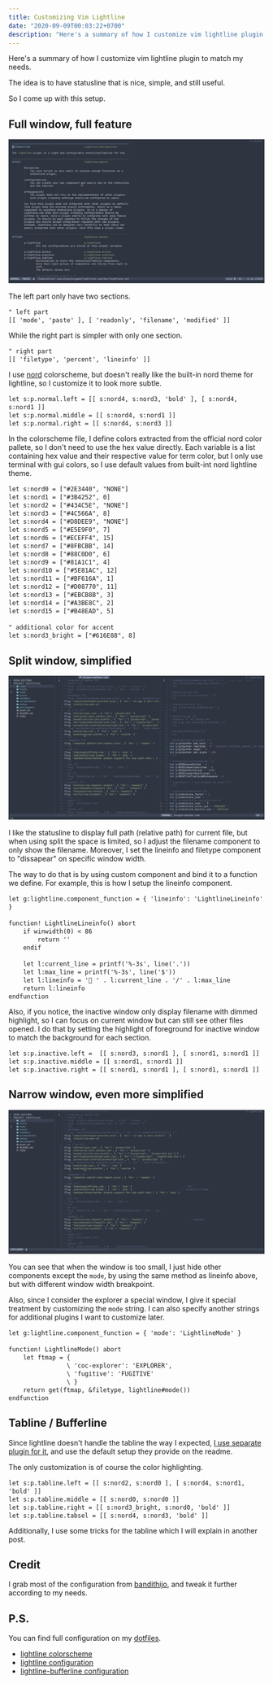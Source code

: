 ```yaml
---
title: Customizing Vim Lightline
date: "2020-09-09T00:03:22+0700"
description: "Here's a summary of how I customize vim lightline plugin to match my needs."
---
```


Here's a summary of how I customize vim lightline plugin to match my needs.

The idea is to have statusline that is nice, simple, and still useful.

So I come up with this setup.


## Full window, full feature

![Full](./full.png)

The left part only have two sections.

```vim
" left part
[[ 'mode', 'paste' ], [ 'readonly', 'filename', 'modified' ]]
```

While the right part is simpler with only one section.

```vim
" right part
[[ 'filetype', 'percent', 'lineinfo' ]]
```

I use [nord]() colorscheme, but doesn't really like the built-in nord theme for lightline, so I customize it to look more subtle.

```vim
let s:p.normal.left = [[ s:nord4, s:nord3, 'bold' ], [ s:nord4, s:nord1 ]]
let s:p.normal.middle = [[ s:nord4, s:nord1 ]]
let s:p.normal.right = [[ s:nord4, s:nord3 ]]
```

In the colorscheme file, I define colors extracted from the official nord color pallete, so I don't need to use the hex value directly.
Each variable is a list containing hex value and their respective value for term color, but I only use terminal with gui colors, so I use default values from built-int nord lightline theme.

```vim
let s:nord0 = ["#2E3440", "NONE"]
let s:nord1 = ["#3B4252", 0]
let s:nord2 = ["#434C5E", "NONE"]
let s:nord3 = ["#4C566A", 8]
let s:nord4 = ["#D8DEE9", "NONE"]
let s:nord5 = ["#E5E9F0", 7]
let s:nord6 = ["#ECEFF4", 15]
let s:nord7 = ["#8FBCBB", 14]
let s:nord8 = ["#88C0D0", 6]
let s:nord9 = ["#81A1C1", 4]
let s:nord10 = ["#5E81AC", 12]
let s:nord11 = ["#BF616A", 1]
let s:nord12 = ["#D08770", 11]
let s:nord13 = ["#EBCB8B", 3]
let s:nord14 = ["#A3BE8C", 2]
let s:nord15 = ["#B48EAD", 5]

" additional color for accent
let s:nord3_bright = ["#616E88", 8]
```

## Split window, simplified

![Split](./split.png)

I like the statusline to display full path (relative path) for current file, but when using split the space is limited, so I adjust the filename component to only show the filename. Moreover, I set the lineinfo and filetype component to "dissapear" on specific window width.

The way to do that is by using custom component and bind it to a function we define. For example, this is how I setup the lineinfo component.

```vim
let g:lightline.component_function = { 'lineinfo': 'LightlineLineinfo' }

function! LightlineLineinfo() abort
    if winwidth(0) < 86
        return ''
    endif

    let l:current_line = printf('%-3s', line('.'))
    let l:max_line = printf('%-3s', line('$'))
    let l:lineinfo = ' ' . l:current_line . '/' . l:max_line
    return l:lineinfo
endfunction
```

Also, if you notice, the inactive window only display filename with dimmed highlight, so I can focus on current window but can still see other files opened. I do that by setting the highlight of foreground for inactive window to match the background for each section.

```vim
let s:p.inactive.left =  [[ s:nord3, s:nord1 ], [ s:nord1, s:nord1 ]]
let s:p.inactive.middle = [[ s:nord1, s:nord1 ]]
let s:p.inactive.right = [[ s:nord1, s:nord1 ], [ s:nord1, s:nord1 ]]
```

## Narrow window, even more simplified

![explorer window](./explorer.png)

You can see that when the window is too small, I just hide other components except the `mode`, by using the same method as lineinfo above, but with different window width breakpoint.

Also, since I consider the explorer a special window, I give it special treatment by customizing the `mode` string. I can also specify another strings for additional plugins I want to customize later.

```vim
let g:lightline.component_function = { 'mode': 'LightlineMode' }

function! LightlineMode() abort
    let ftmap = {
                \ 'coc-explorer': 'EXPLORER',
                \ 'fugitive': 'FUGITIVE'
                \ }
    return get(ftmap, &filetype, lightline#mode())
endfunction
```

## Tabline / Bufferline

Since lightline doesn't handle the tabline the way I expected, [I use separate plugin for it](https://github.com/mengelbrecht/lightline-bufferline), and use the default setup they provide on the readme.

The only customization is of course the color highlighting.

```vim
let s:p.tabline.left = [[ s:nord2, s:nord0 ], [ s:nord4, s:nord1, 'bold' ]]
let s:p.tabline.middle = [[ s:nord0, s:nord0 ]]
let s:p.tabline.right = [[ s:nord3_bright, s:nord0, 'bold' ]]
let s:p.tabline.tabsel = [[ s:nord4, s:nord3, 'bold' ]]
```

Additionally, I use some tricks for the tabline which I will explain in another post.

## Credit

I grab most of the configuration from [bandithijo](https://github.com/bandithijo/nvimrc/blob/master/plugin/config/config-lightline.vim), and tweak it further according to my needs.

## P.S.

You can find full configuration on my [dotfiles](https://github.com/pirey/dotfiles).

- [lightline colorscheme](https://github.com/pirey/dotfiles/blob/master/home/.config/nvim/autoload/lightline/colorscheme/nord_subtle.vim)
- [lightline configuration](https://github.com/pirey/dotfiles/blob/master/home/.config/nvim/plugin-options/lightline.vim)
- [lightline-bufferline configuration](https://github.com/pirey/dotfiles/blob/master/home/.config/nvim/plugin-options/lightline-bufferline.vim)

